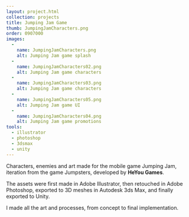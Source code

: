 ```yaml
---
layout: project.html
collection: projects
title: Jumping Jam Game
thumb: JumpingJamCharacters.png
order: 0907000
images:
  -
    name: JumpingJamCharacters.png
    alt: Jumping Jam game splash
  -
    name: JumpingJamCharacters02.png
    alt: Jumping Jam game characters
  -
    name: JumpingJamCharacters03.png
    alt: Jumping Jam game characters
  -
    name: JumpingJamCharacters05.png
    alt: Jumping Jam game UI
  -
    name: JumpingJamCharacters04.png
    alt: Jumping Jam game promotions
tools:
  - illustrator
  - photoshop
  - 3dsmax
  - unity
---
```


Characters, enemies and art made for the mobile game Jumping Jam, iteration from
the game Jumpsters, developed by **HeYou Games**.

The assets were first made in Adobe Illustrator, then retouched
in Adobe Photoshop, exported to 3D meshes in Autodesk 3ds Max, and finally exported to Unity.

I made all the art and processes, from concept to final implementation.
